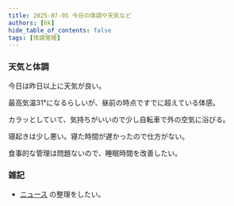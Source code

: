 ```yaml
---
title: 2025-07-05 今日の体調や天気など
authors: [hk]
hide_table_of_contents: false
tags: [体調管理]
---
```


### 天気と体調

今日は昨日以上に天気が良い。

最高気温31°になるらしいが、昼前の時点ですでに超えている体感。

カラッとしていて、気持ちがいいので少し自転車で外の空気に浴びる。

<!-- truncate -->

寝起きは少し悪い。寝た時間が遅かったので仕方がない。

食事的な管理は問題ないので、睡眠時間を改善したい。

### 雑記

- [ニュース](/news) の整理をしたい。

